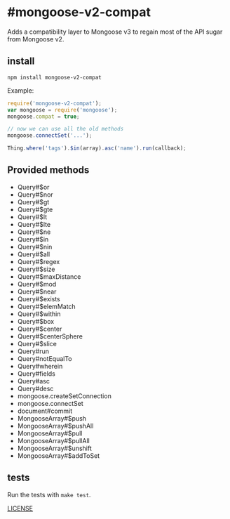 #mongoose-v2-compat
====================

Adds a compatibility layer to Mongoose v3 to regain most of the API sugar from Mongoose v2.

## install

```
npm install mongoose-v2-compat
```

Example:

```js
require('mongoose-v2-compat');
var mongoose = require('mongoose');
mongoose.compat = true;

// now we can use all the old methods
mongoose.connectSet('...');

Thing.where('tags').$in(array).asc('name').run(callback);
```

## Provided methods

  - Query#$or
  - Query#$nor
  - Query#$gt
  - Query#$gte
  - Query#$lt
  - Query#$lte
  - Query#$ne
  - Query#$in
  - Query#$nin
  - Query#$all
  - Query#$regex
  - Query#$size
  - Query#$maxDistance
  - Query#$mod
  - Query#$near
  - Query#$exists
  - Query#$elemMatch
  - Query#$within
  - Query#$box
  - Query#$center
  - Query#$centerSphere
  - Query#$slice
  - Query#run
  - Query#notEqualTo
  - Query#wherein
  - Query#fields
  - Query#asc
  - Query#desc
  - mongoose.createSetConnection
  - mongoose.connectSet
  - document#commit
  - MongooseArray#$push
  - MongooseArray#$pushAll
  - MongooseArray#$pull
  - MongooseArray#$pullAll
  - MongooseArray#$unshift
  - MongooseArray#$addToSet

## tests

Run the tests with `make test`.

[LICENSE](https://github.com/aheckmann/mongoose-v2-compat/blob/master/LICENSE)

